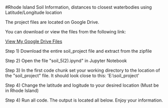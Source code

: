 #Rhode Island Soil Information, distances to closest waterbodies using Latitude/Longitude location

The project files are located on Google Drive.

You can download or view the files from the following link:

<a href="https://drive.google.com/file/d/1ZQdJE89PXYdf90tMBnWSMz58byPj20CU/view?usp=sharing" target="_blank">View My Google Drive Files</a>

Step 1) Download the entire soil_project file and extract from the zipfile

Step 2) Open the file "soil_5(2).ipynd" in Jupyter Notebook

Step 3) In the first code chunk set your working directory to the location of the "soil_project" file. It should look close to this: 'E:\\soil_project'

Step 4) Change the latitude and logitude to your desired location (Must be in Rhode Island)

Step 4) Run all code. The output is located all below. Enjoy your information.


